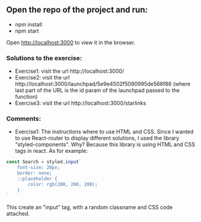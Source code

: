 ## Open the repo of the project and run:

- npm install
- npm start

Open [http://localhost:3000](http://localhost:3000) to view it in the browser.

### Solutions to the exercise:

- Exercise1: visit the url http://localhost:3000/
- Exercise2: visit the url http://localhost:3000/launchpad/5e9e4502f5090995de566f86 (where last part of the URL is the id param of the launchpad passed to the function)
- Exercise3: visit the url http://localhost:3000/starlinks

### Comments:

- Exercise1: The instructions where to use HTML and CSS. Since I wanted to use React-router to display different solutions, I used the library "styled-components". Why? Because this library is using HTML and CSS tags in react. As for example: 

``` jsx
const Search = styled.input`
    font-size: 20px;
    border: none;
    ::placeholder {
        color: rgb(200, 200, 200);
    }
`
```

This create an "input" tag, with a random classname and CSS code attached.
